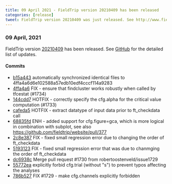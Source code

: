 ```yaml
---
title: 09 April 2021 - FieldTrip version 20210409 has been released
categories: [release]
tweet: FieldTrip version 20210409 was just released. See http://www.fieldtriptoolbox.org/#09-april-2021
---
```


### 09 April, 2021

FieldTrip version [20210409](http://github.com/fieldtrip/fieldtrip/releases/tag/20210409) has been released.
See [GitHub](https://github.com/fieldtrip/fieldtrip/compare/20210330...20210409) for the detailed list of updates.

#### Commits

- [b15a443](http://github.com/fieldtrip/fieldtrip/commit/b15a443) automatically synchronized identical files to 4ffa4a6d6e102588a57edb10edf4cccf114a9283
- [4ffa4a6](http://github.com/fieldtrip/fieldtrip/commit/4ffa4a6) FIX - ensure that findcluster works robustly when called by tfcestat (#1734)
- [144cdd7](http://github.com/fieldtrip/fieldtrip/commit/144cdd7) HOTFIX - correctly specify the cfg.alpha for the critical value computation (#1733)
- [cafeda5](http://github.com/fieldtrip/fieldtrip/commit/cafeda5) HOTFIX - extract datatype of input data prior to ft_checkdata call
- [68835fd](http://github.com/fieldtrip/fieldtrip/commit/68835fd) ENH - added support for cfg.figure=gca, which is more logical in combination with subplot, see also https://github.com/fieldtrip/website/pull/377
- [2c8e387](http://github.com/fieldtrip/fieldtrip/commit/2c8e387) FIX - fixed small regression error due to changing the order of ft_checkdata
- [5193123](http://github.com/fieldtrip/fieldtrip/commit/5193123) FIX - fixed small regression error that was due to chanmging the order of ft_checkdata
- [dc6938c](http://github.com/fieldtrip/fieldtrip/commit/dc6938c) Merge pull request #1730 from robertoostenveld/issue1729
- [55772ea](http://github.com/fieldtrip/fieldtrip/commit/55772ea) explicitly forbid cfg.trial (without "s") to prevent typos affecting the analyses
- [786b527](http://github.com/fieldtrip/fieldtrip/commit/786b527) FIX #1729 - make cfg.channels explicitly forbidden
